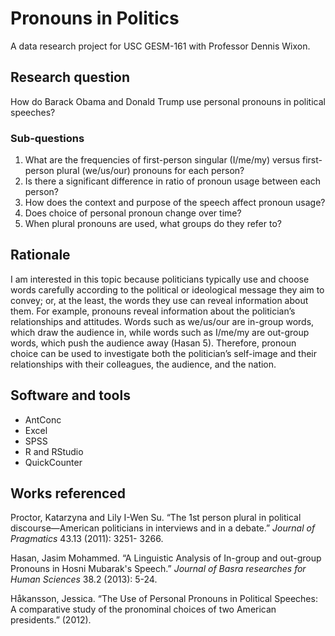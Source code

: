 # Pronouns in Politics

A data research project for USC GESM-161 with Professor Dennis Wixon.

## Research question

How do Barack Obama and Donald Trump use personal pronouns in political speeches?

### Sub-questions

1. What are the frequencies of first-person singular (I/me/my) versus first-person plural
(we/us/our) pronouns for each person?
2. Is there a significant difference in ratio of pronoun usage between each person?
3. How does the context and purpose of the speech affect pronoun usage?
4. Does choice of personal pronoun change over time?
5. When plural pronouns are used, what groups do they refer to?

## Rationale

I am interested in this topic because politicians typically use and choose words carefully according to the political or ideological message they aim to convey; or, at the least, the words they use can reveal information about them. For example, pronouns reveal information about the politician’s relationships and attitudes. Words such as we/us/our are in-group words, which draw the audience in, while words such as I/me/my are out-group words, which push the audience away (Hasan 5). Therefore, pronoun choice can be used to investigate both the politician’s self-image and their relationships with their colleagues, the audience, and the nation.

## Software and tools

* AntConc
* Excel
* SPSS
* R and RStudio
* QuickCounter

## Works referenced

Proctor, Katarzyna and Lily I-Wen Su. “The 1st person plural in political discourse—American politicians in interviews and in a debate.” *Journal of Pragmatics* 43.13 (2011): 3251- 3266.

Hasan, Jasim Mohammed. “A Linguistic Analysis of In-group and out-group Pronouns in Hosni Mubarak's Speech.” *Journal of Basra researches for Human Sciences* 38.2 (2013): 5-24.

Håkansson, Jessica. “The Use of Personal Pronouns in Political Speeches: A comparative study of the pronominal choices of two American presidents.” (2012).